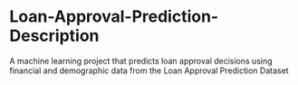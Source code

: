 # Loan-Approval-Prediction-Description
A machine learning project that predicts loan approval decisions using financial and demographic data from the Loan Approval Prediction Dataset
